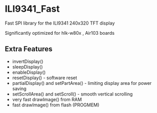 # ILI9341_Fast
Fast SPI library for the ILI9341 240x320 TFT display

Significantly optimized for hlk-w80x , Air103 boards


## Extra Features
- invertDisplay()
- sleepDisplay()
- enableDisplay()
- resetDisplay() - software reset
- partialDisplay() and setPartArea() - limiting display area for power saving
- setScrollArea() and setScroll() - smooth vertical scrolling
- very fast drawImage() from RAM
- fast drawImage() from flash (PROGMEM)

 
